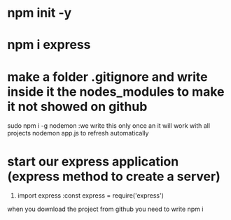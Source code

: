 # npm init -y
# npm i express
# make a folder .gitignore and write inside it the nodes_modules to make it not showed on github


sudo npm i -g nodemon     :we write this only once an it will work with all projects
nodemon app.js  to refresh automatically
# start our express application (express method to create a server)
1) import express :const express = require('express')

when you download the project from github you need to write npm i 
